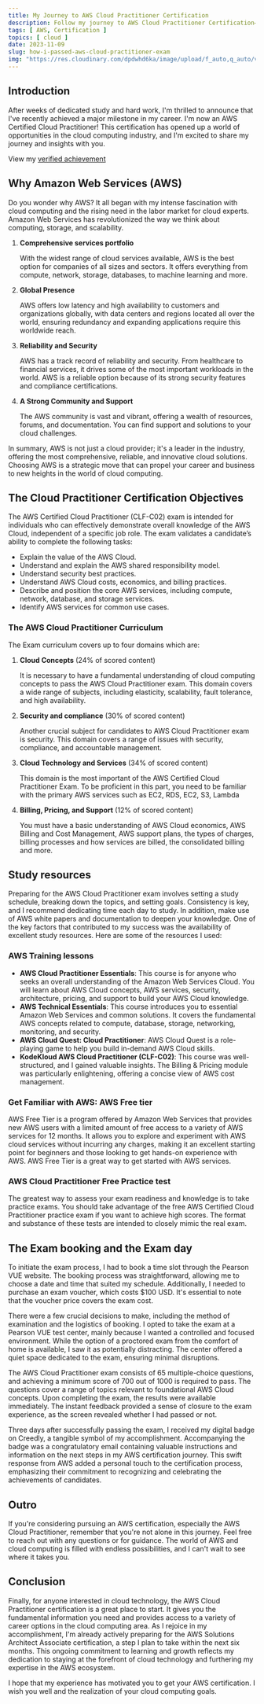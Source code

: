 ```yaml
---
title: My Journey to AWS Cloud Practitioner Certification
description: Follow my journey to AWS Cloud Practitioner Certification—an exploration of cloud concepts, exam success, and the boundless opportunities in the world of AWS.
tags: [ AWS, Certification ]
topics: [ cloud ]
date: 2023-11-09
slug: how-i-passed-aws-cloud-practitioner-exam
img: "https://res.cloudinary.com/dpdwhd6ka/image/upload/f_auto,q_auto/v1/Blog/badges/eondglodvvgm9s9gietk"
---
```


## Introduction

After weeks of dedicated study and hard work, I'm thrilled to announce that I've recently achieved a major milestone in
my career. I'm now an AWS Certified Cloud Practitioner! This certification has opened up a world of opportunities in the
cloud computing industry, and I'm excited to share my journey and insights with you.

View
my [verified achievement](https://www.credly.com/badges/1a490efa-6214-427a-964a-eca1e6898685/public_url "Creedly verified badge")

## Why Amazon Web Services (AWS)

Do you wonder why AWS? It all began with my intense fascination with cloud computing and the rising need in the labor
market for cloud experts. Amazon Web Services has revolutionized the way we think about computing, storage, and
scalability.

1. **Comprehensive services portfolio**

   With the widest range of cloud services available, AWS is the best option for companies of all sizes and sectors. It
   offers everything from compute, network, storage, databases, to machine learning and more.
2. **Global Presence**

   AWS offers low latency and high availability to customers and organizations globally, with data centers and regions
   located all over the world, ensuring redundancy and expanding applications require this worldwide reach.
3. **Reliability and Security**

   AWS has a track record of reliability and security. From healthcare to financial services, it drives some of the
   most important workloads in the world. AWS is a reliable option because of its strong security features and
   compliance certifications.

4. **A Strong Community and Support**

   The AWS community is vast and vibrant, offering a wealth of resources, forums, and documentation. You can find
   support and solutions to your cloud challenges.

In summary, AWS is not just a cloud provider; it's a leader in the industry, offering the most comprehensive, reliable,
and innovative cloud solutions. Choosing AWS is a strategic move that can propel your career and business to new heights
in the world of cloud computing.

## The Cloud Practitioner Certification Objectives

The AWS Certified Cloud Practitioner (CLF-C02) exam is intended for individuals who can effectively demonstrate overall
knowledge of the AWS Cloud, independent of a specific job role. The exam validates a candidate’s ability to complete the
following tasks:

- Explain the value of the AWS Cloud.
- Understand and explain the AWS shared responsibility model.
- Understand security best practices.
- Understand AWS Cloud costs, economics, and billing practices.
- Describe and position the core AWS services, including compute, network, database, and storage services.
- Identify AWS services for common use cases.

### The AWS Cloud Practitioner Curriculum

The Exam curriculum covers up to four domains which are:

1. **Cloud Concepts** (24% of scored content)

   It is necessary to have a fundamental understanding of cloud computing concepts to pass the AWS Cloud Practitioner
   exam. This domain covers a wide range of subjects, including elasticity, scalability, fault tolerance, and high
   availability.

2. **Security and compliance** (30% of scored content)

   Another crucial subject for candidates to AWS Cloud Practitioner exam is security. This domain covers a range of
   issues with security, compliance, and accountable management.

3. **Cloud Technology and Services** (34% of scored content)

   This domain is the most important of the AWS Certified Cloud Practitioner Exam. To be proficient in this part, you
   need to be familiar with the primary AWS services such as EC2, RDS, EC2, S3, Lambda

4. **Billing, Pricing, and Support** (12% of scored content)

   You must have a basic understanding of AWS Cloud economics, AWS Billing and Cost Management, AWS support plans, the
   types of charges, billing processes and how services are billed, the consolidated billing and more.

## Study resources

Preparing for the AWS Cloud Practitioner exam involves setting a study schedule, breaking down the topics, and setting
goals. Consistency is key, and I recommend dedicating time each day to study. In addition, make use of AWS white papers
and documentation to deepen your knowledge. One of the key factors that contributed to my success was the availability
of excellent study resources. Here are some of the resources I used:

### AWS Training lessons

- **AWS Cloud Practitioner Essentials**: This course is for anyone who seeks an overall understanding of the Amazon Web
  Services Cloud. You will learn about AWS Cloud concepts, AWS services, security, architecture, pricing, and support to
  build your AWS Cloud knowledge.
- **AWS Technical Essentials**: This course introduces you to essential Amazon Web Services and common solutions. It
  covers the fundamental AWS concepts related to compute, database, storage, networking, monitoring, and security.
- **AWS Cloud Quest: Cloud Practitioner**: AWS Cloud Quest is a role-playing game to help you build in-demand AWS Cloud
  skills.
- **KodeKloud AWS Cloud Practitioner (CLF-C02)**: This course was well-structured, and I gained valuable insights. The
  Billing & Pricing module was particularly enlightening, offering a concise view of AWS cost management.

### Get Familiar with AWS: AWS Free tier

AWS Free Tier is a program offered by Amazon Web Services that provides new AWS users with a limited amount of
free access to a variety of AWS services for 12 months. It allows you to explore and experiment with AWS cloud services
without incurring any charges, making it an excellent starting point for beginners and those looking to get hands-on
experience with AWS. AWS Free Tier is a great way to get started with AWS services.

### AWS Cloud Practitioner Free Practice test

The greatest way to assess your exam readiness and knowledge is to take practice exams. You should take advantage of the
free AWS Certified Cloud Practitioner practice exam if you want to achieve high scores. The format and substance of
these tests are intended to closely mimic the real exam.

## The Exam booking and the Exam day

To initiate the exam process, I had to book a time slot through the Pearson VUE website. The booking process was
straightforward, allowing me to choose a date and time that suited my schedule. Additionally, I needed to purchase an
exam voucher, which costs $100 USD. It's essential to note that the voucher price covers the exam cost.

There were a few crucial decisions to make, including the method of examination and the logistics of booking. I opted to
take the exam at a Pearson VUE test center, mainly because I wanted a controlled and focused environment. While the
option of a proctored exam from the comfort of home is available, I saw it as potentially distracting. The center
offered a quiet space dedicated to the exam, ensuring minimal disruptions.

The AWS Cloud Practitioner exam consists of 65 multiple-choice questions, and achieving a minimum score of 700 out of
1000 is required to pass. The questions cover a range of topics relevant to foundational AWS Cloud concepts. Upon
completing the exam, the results were available immediately. The instant feedback provided a sense of closure to the
exam experience, as the screen revealed whether I had passed or not.

Three days after successfully passing the exam, I received my digital badge on Creedly, a tangible symbol of my
accomplishment. Accompanying the badge was a congratulatory email containing valuable instructions and information on
the next steps in my AWS certification journey. This swift response from AWS added a personal touch to the certification
process, emphasizing their commitment to recognizing and celebrating the achievements of candidates.

## Outro

If you're considering pursuing an AWS certification, especially the AWS Cloud Practitioner, remember that you're not
alone in this journey. Feel free to reach out with any questions or for guidance. The world of AWS and cloud computing
is filled with endless possibilities, and I can't wait to see where it takes you.

## Conclusion

Finally, for anyone interested in cloud technology, the AWS Cloud Practitioner certification is a great place to start.
It gives you the fundamental information you need and provides access to a variety of career options in the cloud
computing area. As I rejoice in my accomplishment, I'm already actively preparing for the AWS Solutions Architect
Associate certification, a step I plan to take within the next six months. This ongoing commitment to learning and
growth reflects my dedication to staying at the forefront of cloud technology and furthering my expertise in the AWS
ecosystem.

I hope that my experience has motivated you to get your AWS certification. I wish you well and the realization of your
cloud computing goals.


